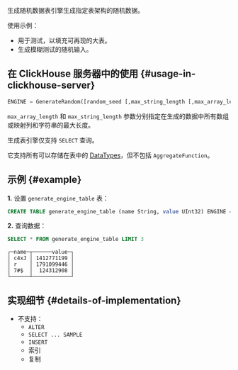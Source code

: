 生成随机数据表引擎生成指定表架构的随机数据。

使用示例：

- 用于测试，以填充可再现的大表。
- 生成模糊测试的随机输入。

## 在 ClickHouse 服务器中的使用 {#usage-in-clickhouse-server}

```sql
ENGINE = GenerateRandom([random_seed [,max_string_length [,max_array_length]]])
```

`max_array_length` 和 `max_string_length` 参数分别指定在生成的数据中所有数组或映射列和字符串的最大长度。

生成表引擎仅支持 `SELECT` 查询。

它支持所有可以存储在表中的 [DataTypes](../../../sql-reference/data-types/index.md)，但不包括 `AggregateFunction`。

## 示例 {#example}

**1.** 设置 `generate_engine_table` 表：

```sql
CREATE TABLE generate_engine_table (name String, value UInt32) ENGINE = GenerateRandom(1, 5, 3)
```

**2.** 查询数据：

```sql
SELECT * FROM generate_engine_table LIMIT 3
```

```text
┌─name─┬──────value─┐
│ c4xJ │ 1412771199 │
│ r    │ 1791099446 │
│ 7#$  │  124312908 │
└──────┴────────────┘
```

## 实现细节 {#details-of-implementation}

- 不支持：
    - `ALTER`
    - `SELECT ... SAMPLE`
    - `INSERT`
    - 索引
    - 复制
